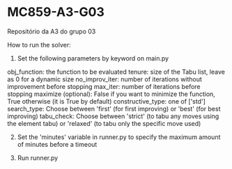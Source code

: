 # MC859-A3-G03
Repositório da A3 do grupo 03

How to run the solver:

1) Set the following parameters by keyword on main.py

obj_function: the function to be evaluated
tenure: size of the Tabu list, leave as 0 for a dynamic size
no_improv_iter: number of iterations without improvement before stopping
max_iter: number of iterations before stopping 
maximize (optional): False if you want to minimize the function, True otherwise (it is True by default)
constructive_type: one of ['std']
search_type: Choose between 'first' (for first improving) or 'best' (for best improving)
tabu_check: Choose between 'strict' (to tabu any moves using the element tabu) or 'relaxed' (to tabu only the specific move used)


2) Set the 'minutes' variable in runner.py to specify the maximum amount of minutes before a timeout

3) Run runner.py